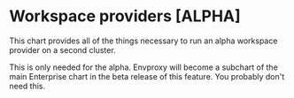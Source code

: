 # Workspace providers [ALPHA]

This chart provides all of the things necessary to run an alpha workspace
provider on a second cluster.

This is only needed for the alpha. Envproxy will become a subchart of the main
Enterprise chart in the beta release of this feature. You probably don't need
this.
